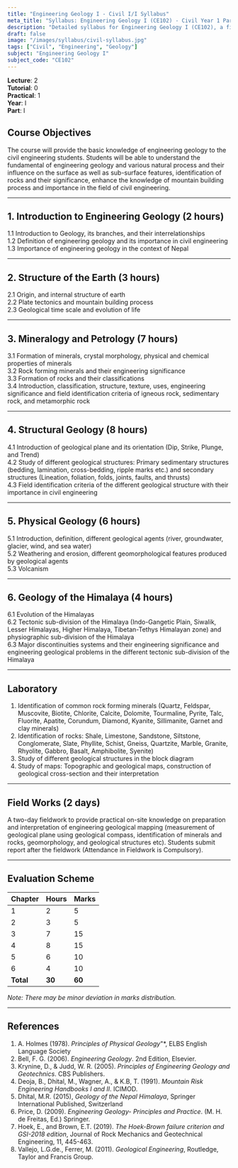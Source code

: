 ```yaml
---
title: "Engineering Geology I - Civil I/I Syllabus"
meta_title: "Syllabus: Engineering Geology I (CE102) - Civil Year 1 Part 1 | IOE Notes"
description: "Detailed syllabus for Engineering Geology I (CE102), a first year, first part subject in the IOE Civil Engineering program. Covers geology fundamentals, mineralogy, structural geology, and Himalayan geology."
draft: false
image: "/images/syllabus/civil-syllabus.jpg"
tags: ["Civil", "Engineering", "Geology"]
subject: "Engineering Geology I"
subject_code: "CE102"
---
```


**Lecture**: 2  
**Tutorial**: 0  
**Practical**: 1  
**Year**: I  
**Part**: I  

## Course Objectives

The course will provide the basic knowledge of engineering geology to the civil engineering students. Students will be able to understand the fundamental of engineering geology and various natural process and their influence on the surface as well as sub-surface features, identification of rocks and their significance, enhance the knowledge of mountain building process and importance in the field of civil engineering.

---

## 1. Introduction to Engineering Geology (2 hours)

1.1 Introduction to Geology, its branches, and their interrelationships  
1.2 Definition of engineering geology and its importance in civil engineering  
1.3 Importance of engineering geology in the context of Nepal  

---

## 2. Structure of the Earth (3 hours)

2.1 Origin, and internal structure of earth  
2.2 Plate tectonics and mountain building process  
2.3 Geological time scale and evolution of life  

---

## 3. Mineralogy and Petrology (7 hours)

3.1 Formation of minerals, crystal morphology, physical and chemical properties of minerals  
3.2 Rock forming minerals and their engineering significance  
3.3 Formation of rocks and their classifications  
3.4 Introduction, classification, structure, texture, uses, engineering significance and field identification criteria of igneous rock, sedimentary rock, and metamorphic rock  

---

## 4. Structural Geology (8 hours)

4.1 Introduction of geological plane and its orientation (Dip, Strike, Plunge, and Trend)  
4.2 Study of different geological structures: Primary sedimentary structures (bedding, lamination, cross-bedding, ripple marks etc.) and secondary structures (Lineation, foliation, folds, joints, faults, and thrusts)  
4.3 Field identification criteria of the different geological structure with their importance in civil engineering  

---

## 5. Physical Geology (6 hours)

5.1 Introduction, definition, different geological agents (river, groundwater, glacier, wind, and sea water)  
5.2 Weathering and erosion, different geomorphological features produced by geological agents  
5.3 Volcanism  

---

## 6. Geology of the Himalaya (4 hours)

6.1 Evolution of the Himalayas  
6.2 Tectonic sub-division of the Himalaya (Indo-Gangetic Plain, Siwalik, Lesser Himalayas, Higher Himalaya, Tibetan-Tethys Himalayan zone) and physiographic sub-division of the Himalaya  
6.3 Major discontinuities systems and their engineering significance and engineering geological problems in the different tectonic sub-division of the Himalaya  

---

## Laboratory

1. Identification of common rock forming minerals (Quartz, Feldspar, Muscovite, Biotite, Chlorite, Calcite, Dolomite, Tourmaline, Pyrite, Talc, Fluorite, Apatite, Corundum, Diamond, Kyanite, Sillimanite, Garnet and clay minerals)  
2. Identification of rocks: Shale, Limestone, Sandstone, Siltstone, Conglomerate, Slate, Phyllite, Schist, Gneiss, Quartzite, Marble, Granite, Rhyolite, Gabbro, Basalt, Amphibolite, Syenite)  
3. Study of different geological structures in the block diagram  
4. Study of maps: Topographic and geological maps, construction of geological cross-section and their interpretation  

---

## Field Works (2 days)

A two-day fieldwork to provide practical on-site knowledge on preparation and interpretation of engineering geological mapping (measurement of geological plane using geological compass, identification of minerals and rocks, geomorphology, and geological structures etc). Students submit report after the fieldwork (Attendance in Fieldwork is Compulsory).

---

## Evaluation Scheme

| Chapter | Hours | Marks |
|---------|-------|-------|
| 1 | 2 | 5 |
| 2 | 3 | 5 |
| 3 | 7 | 15 |
| 4 | 8 | 15 |
| 5 | 6 | 10 |
| 6 | 4 | 10 |
| **Total** | **30** | **60** |

*Note: There may be minor deviation in marks distribution.*

---

## References

1. A. Holmes (1978). *Principles of Physical Geology*"*, ELBS English Language Society  
2. Bell, F. G. (2006). *Engineering Geology*. 2nd Edition, Elsevier.  
3. Krynine, D., & Judd, W. R. (2005). *Principles of Engineering Geology and Geotechnics*. CBS Publishers.  
4. Deoja, B., Dhital, M., Wagner, A., & K.B, T. (1991). *Mountain Risk Engineering Handbooks I and II*. ICIMOD.  
5. Dhital, M.R. (2015), *Geology of the Nepal Himalaya*, Springer International Published, Switzerland  
6. Price, D. (2009). *Engineering Geology- Principles and Practice*. (M. H. de Freitas, Ed.) Springer.  
7. Hoek, E., and Brown, E.T. (2019). *The Hoek-Brown failure criterion and GSI-2018 edition*, Journal of Rock Mechanics and Geotechnical Engineering, 11, 445-463.  
8. Vallejo, L.G.de., Ferrer, M. (2011). *Geological Engineering*, Routledge, Taylor and Francis Group.  